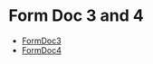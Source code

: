 # Form Doc 3 and 4
  - [FormDoc3](/modules/basic-forms-3-4/FormDoc3.md)
  - [FormDoc4](/modules/basic-forms-3-4/FormDoc4.md)
